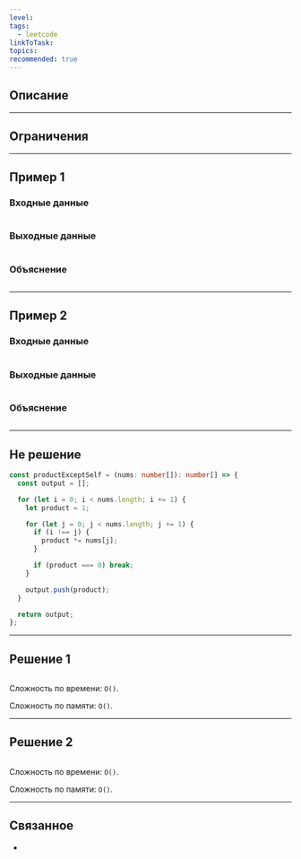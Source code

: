 ```yaml
---
level: 
tags:
  - leetcode
linkToTask: 
topics: 
recommended: true
---
```

## Описание

---
## Ограничения

---
## Пример 1

### Входные данные

```

```
### Выходные данные

```

```
### Объяснение

```

```

---
## Пример 2

### Входные данные

```

```
### Выходные данные

```

```
### Объяснение

```

```

---
## Не решение

```typescript
const productExceptSelf = (nums: number[]): number[] => {
  const output = [];

  for (let i = 0; i < nums.length; i += 1) {
    let product = 1;

    for (let j = 0; j < nums.length; j += 1) {
      if (i !== j) {
        product *= nums[j];
      }

      if (product === 0) break;
    }

    output.push(product);
  }

  return output;
};
```

---
## Решение 1

```typescript

```

Сложность по времени: `O()`.

Сложность по памяти: `O()`.

---
## Решение 2

```typescript

```

Сложность по времени: `O()`.

Сложность по памяти: `O()`.

---
## Связанное

- 